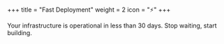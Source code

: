 +++
title = "Fast Deployment"
weight = 2
icon = "⚡"
+++

Your infrastructure is operational in less than 30 days. Stop waiting, start building.
